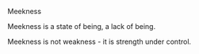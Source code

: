 Meekness


Meekness is a state of being, a lack of being.

Meekness is not weakness - it is strength under control.
